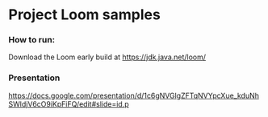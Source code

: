 # Project Loom samples
### How to run:
Download the Loom early build at https://jdk.java.net/loom/

### Presentation
https://docs.google.com/presentation/d/1c6gNVGlgZFTqNVYpcXue_kduNhSWldjV6cO9iKpFiFQ/edit#slide=id.p
